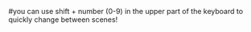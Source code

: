 #you can use shift + number (0-9) in the upper part of the keyboard to quickly change between scenes!
